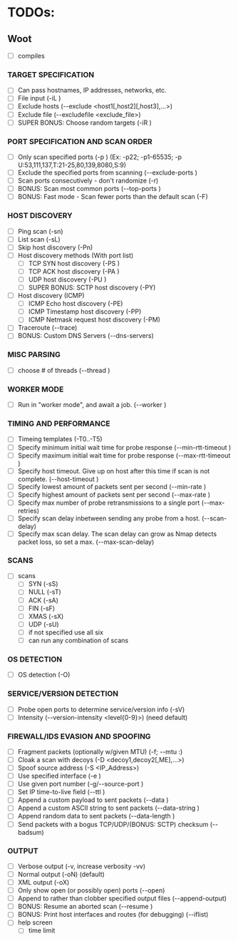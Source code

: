 # TODOs:

## Woot 
 - [ ] compiles


### TARGET SPECIFICATION
 - [ ] Can pass hostnames, IP addresses, networks, etc.
 - [ ] File input (-iL <filename>)
 - [ ] Exclude hosts (--exclude <host1\[,host2]\[,host3],...>)
 - [ ] Exclude file (--excludefile <exclude_file>)
 - [ ] SUPER BONUS: Choose random targets (-iR <num hosts>)

### PORT SPECIFICATION AND SCAN ORDER
 - [ ] Only scan specified ports (-p <port ranges>) (Ex: -p22; -p1-65535; -p U:53,111,137,T:21-25,80,139,8080,S:9)
 - [ ] Exclude the specified ports from scanning (--exclude-ports <port ranges>)
 - [ ] Scan ports consecutively - don't randomize (-r)
 - [ ] BONUS: Scan <number> most common ports (--top-ports <number>)
 - [ ] BONUS: Fast mode - Scan fewer ports than the default scan (-F)

### HOST DISCOVERY
 - [ ] Ping scan (-sn)
 - [ ] List scan (-sL)
 - [ ] Skip host discovery (-Pn)
 - [ ] Host discovery methods (With port list)
 	- [ ] TCP SYN host discovery (-PS <portlist>)
 	- [ ] TCP ACK host discovery (-PA <portlist>)
 	- [ ] UDP host discovery (-PU <portlist>)
 	- [ ] SUPER BONUS: SCTP host discovery (-PY)
 - [ ] Host discovery (ICMP)
 	- [ ] ICMP Echo host discovery (-PE)
 	- [ ] ICMP Timestamp host discovery (-PP)
 	- [ ] ICMP Netmask request host discovery (-PM)
 - [ ] Traceroute (--trace)
 - [ ] BONUS: Custom DNS Servers (--dns-servers)

### MISC PARSING
 - [ ] choose # of threads (--thread <num>)

### WORKER MODE
 - [ ] Run in "worker mode", and await a job. (--worker <port>)

###  TIMING AND PERFORMANCE
 - [ ] Timeing templates (-T0..-T5)
 - [ ] Specify minimum initial wait time for probe response (--min-rtt-timeout <time>)
 - [ ] Specify maximum initial wait time for probe response (--max-rtt-timeout <time>)
 - [ ] Specify host timeout. Give up on host after this time if scan is not complete. (--host-timeout <time>)
 - [ ] Specify lowest amount of packets sent per second (--min-rate <packet amount>)
 - [ ] Specify highest amount of packets sent per second (--max-rate <packet amount>)
 - [ ] Specify max number of probe retransmissions to a single port (--max-retries)
 - [ ] Specify scan delay inbetween sending any probe from a host. (--scan-delay)
 - [ ] Specify max scan delay. The scan delay can grow as Nmap detects packet loss, so set a max. (--max-scan-delay)

### SCANS
 - [ ] scans
	- [ ] SYN (-sS)
	- [ ] NULL (-sT)
	- [ ] ACK (-sA)
	- [ ] FIN (-sF)
	- [ ] XMAS (-sX)
	- [ ] UDP (-sU)
	- [ ] if not specified use all six
	- [ ] can run any combination of scans

### OS DETECTION
 - [ ] OS detection (-O)

### SERVICE/VERSION DETECTION
 - [ ] Probe open ports to determine service/version info (-sV)
 - [ ] Intensity (--version-intensity <level{0-9}>) (need default)

### FIREWALL/IDS EVASION AND SPOOFING
 - [ ] Fragment packets (optionally w/given MTU) (-f; --mtu <val>:)
 - [ ] Cloak a scan with decoys (-D <decoy1,decoy2\[,ME],...>)
 - [ ] Spoof source address (-S <IP_Address>)
 - [ ] Use specified interface (-e <iface>)
 - [ ] Use given port number (-g/--source-port <portnum>)
 - [ ] Set IP time-to-live field (--ttl <val>)
 - [ ] Append a custom payload to sent packets (--data <hex string>)
 - [ ] Append a custom ASCII string to sent packets (--data-string <string>)
 - [ ] Append random data to sent packets (--data-length <num>)
 - [ ] Send packets with a bogus TCP/UDP/(BONUS: SCTP) checksum (--badsum)

### OUTPUT
 - [ ] Verbose output (-v, increase verbosity -vv)
 - [ ] Normal output (-oN) (default)
 - [ ] XML output (-oX)
 - [ ] Only show open (or possibly open) ports (--open)
 - [ ] Append to rather than clobber specified output files (--append-output)
 - [ ] BONUS: Resume an aborted scan (--resume <filename>)
 - [ ] BONUS: Print host interfaces and routes (for debugging) (--iflist)
 - [ ] help screen
	- [ ] time limit
